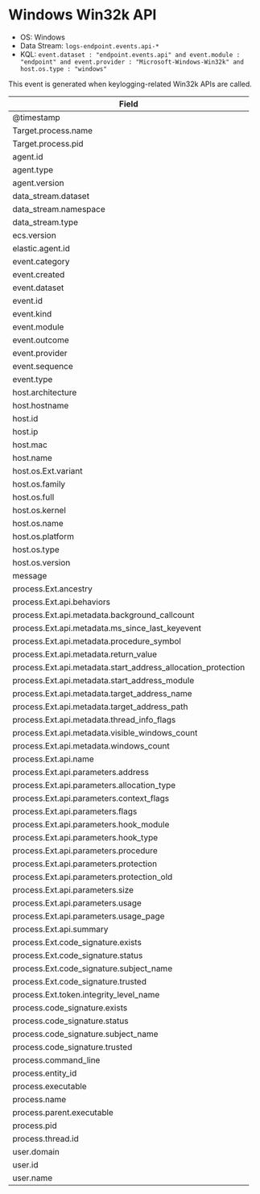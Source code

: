# Windows Win32k API

- OS: Windows
- Data Stream: `logs-endpoint.events.api-*`
- KQL: `event.dataset : "endpoint.events.api" and event.module : "endpoint" and event.provider : "Microsoft-Windows-Win32k" and host.os.type : "windows"`

This event is generated when keylogging-related Win32k APIs are called.

| Field |
|---|
| @timestamp |
| Target.process.name |
| Target.process.pid |
| agent.id |
| agent.type |
| agent.version |
| data_stream.dataset |
| data_stream.namespace |
| data_stream.type |
| ecs.version |
| elastic.agent.id |
| event.category |
| event.created |
| event.dataset |
| event.id |
| event.kind |
| event.module |
| event.outcome |
| event.provider |
| event.sequence |
| event.type |
| host.architecture |
| host.hostname |
| host.id |
| host.ip |
| host.mac |
| host.name |
| host.os.Ext.variant |
| host.os.family |
| host.os.full |
| host.os.kernel |
| host.os.name |
| host.os.platform |
| host.os.type |
| host.os.version |
| message |
| process.Ext.ancestry |
| process.Ext.api.behaviors |
| process.Ext.api.metadata.background_callcount |
| process.Ext.api.metadata.ms_since_last_keyevent |
| process.Ext.api.metadata.procedure_symbol |
| process.Ext.api.metadata.return_value |
| process.Ext.api.metadata.start_address_allocation_protection |
| process.Ext.api.metadata.start_address_module |
| process.Ext.api.metadata.target_address_name |
| process.Ext.api.metadata.target_address_path |
| process.Ext.api.metadata.thread_info_flags |
| process.Ext.api.metadata.visible_windows_count |
| process.Ext.api.metadata.windows_count |
| process.Ext.api.name |
| process.Ext.api.parameters.address |
| process.Ext.api.parameters.allocation_type |
| process.Ext.api.parameters.context_flags |
| process.Ext.api.parameters.flags |
| process.Ext.api.parameters.hook_module |
| process.Ext.api.parameters.hook_type |
| process.Ext.api.parameters.procedure |
| process.Ext.api.parameters.protection |
| process.Ext.api.parameters.protection_old |
| process.Ext.api.parameters.size |
| process.Ext.api.parameters.usage |
| process.Ext.api.parameters.usage_page |
| process.Ext.api.summary |
| process.Ext.code_signature.exists |
| process.Ext.code_signature.status |
| process.Ext.code_signature.subject_name |
| process.Ext.code_signature.trusted |
| process.Ext.token.integrity_level_name |
| process.code_signature.exists |
| process.code_signature.status |
| process.code_signature.subject_name |
| process.code_signature.trusted |
| process.command_line |
| process.entity_id |
| process.executable |
| process.name |
| process.parent.executable |
| process.pid |
| process.thread.id |
| user.domain |
| user.id |
| user.name |

